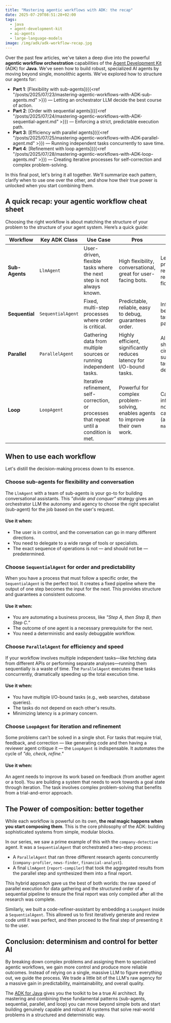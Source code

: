 ```yaml
---
title: "Mastering agentic workflows with ADK: the recap"
date: 2025-07-29T08:51:28+02:00
tags:
  - java
  - agent-development-kit
  - ai-agents
  - large-language-models
image: /img/adk/adk-workflow-recap.jpg
---
```


Over the past few articles, we've taken a deep dive into the powerful **agentic workflow orchestration** capabilities of the [Agent Development Kit](https://github.com/google/adk-java) (ADK) for **Java**. We've seen how to build robust, specialized AI agents by moving beyond single, monolithic agents. We've explored how to structure our agents for:

- **Part 1**: [Flexibility with sub-agents]({{<ref "/posts/2025/07/23/mastering-agentic-workflows-with-ADK-sub-agents.md" >}}) — Letting an orchestrator LLM decide the best course of action.
- **Part 2**: [Order with sequential agents]({{<ref "/posts/2025/07/24/mastering-agentic-workflows-with-ADK-sequential-agent.md" >}}) — Enforcing a strict, predictable execution path.
- **Part 3**: [Efficiency with parallel agents]({{<ref "/posts/2025/07/25/mastering-agentic-workflows-with-ADK-parallel-agent.md" >}}) — Running independent tasks concurrently to save time.
- **Part 4**: [Refinement with loop agents]({{<ref "/posts/2025/07/28/mastering-agentic-workflows-with-ADK-loop-agents.md" >}}) — Creating iterative processes for self-correction and complex problem-solving.

In this final post, let's bring it all together. We'll summarize each pattern, clarify when to use one over the other, and show how their true power is unlocked when you start combining them.

## A quick recap: your agentic workflow cheat sheet

Choosing the right workflow is about matching the structure of your problem to the structure of your agent system. Here’s a quick guide:

| Workflow       | Key ADK Class     | Use Case                                                                                  | Pros                                                                            | Cons                                                                                |
| -------------- | ----------------- | ----------------------------------------------------------------------------------------- | ------------------------------------------------------------------------------- | ----------------------------------------------------------------------------------- |
| **Sub-Agents** | `LlmAgent`        | User-driven, flexible tasks where the next step is not always known.                      | High flexibility, conversational, great for user-facing bots.                   | Less predictable, relies on LLM reasoning for flow control.                         |
| **Sequential** | `SequentialAgent` | Fixed, multi-step processes where order is critical.                                      | Predictable, reliable, easy to debug, guarantees order.                         | Inflexible, can be slower if tasks could be parallelized.                           |
| **Parallel**   | `ParallelAgent`   | Gathering data from multiple sources or running independent tasks.                        | Highly efficient, significantly reduces latency for I/O-bound tasks.            | All tasks run; no short-circuiting. Less suitable for tasks with dependencies.      |
| **Loop**       | `LoopAgent`       | Iterative refinement, self-correction, or processes that repeat until a condition is met. | Powerful for complex problem-solving, enables agents to improve their own work. | Can lead to infinite loops if not designed carefully (always use `maxIterations`!). |

## When to use each workflow

Let's distill the decision-making process down to its essence.

### Choose sub-agents for flexibility and conversation

The `LlmAgent` with a team of sub-agents is your go-to for building conversational assistants. This _"divide and conquer"_ strategy gives an orchestrator LLM the autonomy and agency to choose the right specialist (sub-agent) for the job based on the user's request.

#### Use it when:

- The user is in control, and the conversation can go in many different directions.
- You need to delegate to a wide range of tools or specialists.
- The exact sequence of operations is not — and should not be — predetermined.

### Choose `SequentialAgent` for order and predictability

When you have a process that must follow a specific order, the `SequentialAgent` is the perfect tool. It creates a fixed pipeline where the output of one step becomes the input for the next. This provides structure and guarantees a consistent outcome.

#### Use it when:

- You are automating a business process, like _"Step A, then Step B, then Step C."_
- The outcome of one agent is a necessary prerequisite for the next.
- You need a deterministic and easily debuggable workflow.

### Choose `ParallelAgent` for efficiency and speed

If your workflow involves multiple independent tasks—like fetching data from different APIs or performing separate
analyses—running them sequentially is a waste of time. The `ParallelAgent` executes these tasks concurrently, dramatically speeding up the total execution time.

#### Use it when:

- You have multiple I/O-bound tasks (e.g., web searches, database queries).
- The tasks do not depend on each other's results.
- Minimizing latency is a primary concern.

### Choose `LoopAgent` for iteration and refinement

Some problems can't be solved in a single shot. For tasks that require trial, feedback, and correction — like generating code and then having a reviewer agent critique it — the `LoopAgent` is indispensable.
It automates the cycle of _"do, check, refine."_

#### Use it when:

An agent needs to improve its work based on feedback (from another agent or a tool).
You are building a system that needs to work towards a goal state through iteration.
The task involves complex problem-solving that benefits from a trial-and-error approach.

## The Power of composition: better together

While each workflow is powerful on its own, **the real magic happens when you start composing them**.
This is the core philosophy of the ADK: building sophisticated systems from simple, modular blocks.

In our series, we saw a prime example of this with the `company-detective` agent. It was a `SequentialAgent` that orchestrated a two-step process:

- A `ParallelAgent` that ran three different research agents concurrently (`company-profiler`, `news-finder`, `financial-analyst`).
- A final `LlmAgent` (`report-compiler`) that took the aggregated results from the parallel step and synthesized them into a final report.

This hybrid approach gave us the best of both worlds:
the raw speed of parallel execution for data gathering and the structured order of a sequential pipeline to ensure the final report was only compiled after all the research was complete.

Similarly, we built a code-refiner-assistant by embedding a `LoopAgent` inside a `SequentialAgent`.
This allowed us to first iteratively generate and review code until it was perfect, and then proceed to the final step of presenting it to the user.

## Conclusion: determinism and control for better AI

By breaking down complex problems and assigning them to specialized agentic workflows, we gain more control and produce more reliable outcomes. Instead of relying on a single, massive LLM to figure everything out, we guide the process.
We trade a little bit of the LLM's raw agency for a massive gain in predictability, maintainability, and overall quality.

The [ADK for Java](https://github.com/google/adk-java) gives you the toolkit to be a true AI architect.
By mastering and combining these fundamental patterns (sub-agents, sequential, parallel, and loop) you can move beyond simple bots and start building genuinely capable and robust AI systems that solve real-world problems in a structured and deterministic way.

